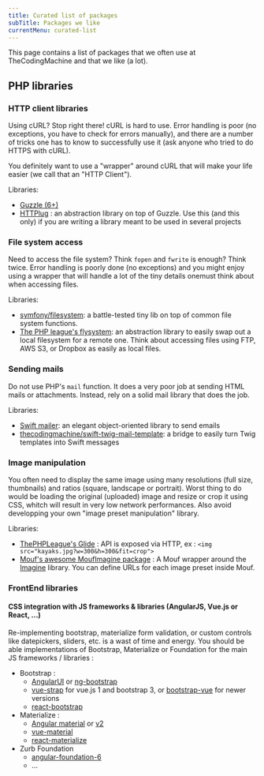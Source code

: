 ```yaml
---
title: Curated list of packages
subTitle: Packages we like
currentMenu: curated-list
---
```


This page contains a list of packages that we often use at TheCodingMachine and that we like (a lot).

## PHP libraries

### HTTP client libraries

Using cURL? Stop right there! cURL is hard to use. Error handling is poor (no exceptions, you have to check for errors manually), and there are a number of tricks one has to know to successfully use it (ask anyone who tried to do HTTPS with cURL).

You definitely want to use a "wrapper" around cURL that will make your life easier (we call that an "HTTP Client").

Libraries:

- [Guzzle (6+)](http://docs.guzzlephp.org/en/latest/)
- [HTTPlug](https://github.com/php-http/httplug) : an abstraction library on top of Guzzle. Use this (and this only) if you are writing a library meant to be used in several projects

### File system access

Need to access the file system? Think `fopen` and `fwrite` is enough? Think twice. Error handling is poorly done (no exceptions) and you might enjoy using a wrapper that will handle a lot of the tiny details onemust think about when accessing files.
 
Libraries:

- [symfony/filesystem](http://symfony.com/doc/current/components/filesystem.html): a battle-tested tiny lib on top of common file system functions.
- [The PHP league's flysystem](https://flysystem.thephpleague.com/): an abstraction library to easily swap out a local filesystem for a remote one. Think about accessing files using FTP, AWS S3, or Dropbox as easily as local files.

### Sending mails

Do not use PHP's `mail` function. It does a very poor job at sending HTML mails or attachments. Instead, rely on a solid mail library that does the job.

Libraries:

- [Swift mailer](http://swiftmailer.org/): an elegant object-oriented library to send emails
- [thecodingmachine/swift-twig-mail-template](https://github.com/thecodingmachine/swift-twig-mail-template): a bridge to easily turn Twig templates into Swift messages

### Image manipulation

You often need to display the same image using many resolutions (full size, thumbnails) and ratios (square, landscape or portrait). Worst thing to do would be loading the original (uploaded) image and resize or crop it using CSS, whitch will result in very low network performances. Also avoid developping your own "image preset manipulation" library.

Libraries:

- [ThePHPLeague's Glide](http://glide.thephpleague.com) : API is exposed via HTTP, ex : ```<img src="kayaks.jpg?w=300&h=300&fit=crop">```
- [Mouf's awesome MoufImagine package](https://github.com/thecodingmachine/utils.graphics.mouf-imagine) : A Mouf wrapper around the [Imagine](https://github.com/avalanche123/Imagine) library. You can define URLs for each image preset inside Mouf.

### FrontEnd libraries

#### CSS integration with JS frameworks & libraries (AngularJS, Vue.js or React, ...)
Re-implementing bootstrap, materialize form validation, or custom controls like datepickers, sliders, etc. is a wast of time and energy. You should be able implementations of Bootstrap, Materialize or Foundation for the main JS frameworks / libraries :

 - Bootstrap : 
   - [AngularUI](https://angular-ui.github.io/bootstrap/) or [ng-bootstrap](https://ng-bootstrap.github.io/#/home)
   - [vue-strap](https://github.com/yuche/vue-strap) for vue.js 1 and bootstrap 3, or [bootstrap-vue](https://bootstrap-vue.github.io/) for newer versions
   - [react-bootstrap](https://github.com/react-bootstrap/react-bootstrap)
 - Materialize : 
   - [Angular material](https://material.angularjs.org/latest/) or [v2](https://github.com/angular/material2)
   - [vue-material](https://github.com/marcosmoura/vue-material)
   - [react-materialize](https://github.com/react-materialize/react-materialize)
 - Zurb Foundation
   - [angular-foundation-6](https://github.com/circlingthesun/angular-foundation-6)
   - ...
   
